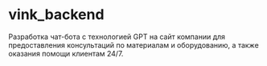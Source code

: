 # vink_backend
Разработка чат-бота с технологией GPT на сайт компании для предоставления консультаций по материалам и оборудованию, а также оказания помощи клиентам 24/7.
